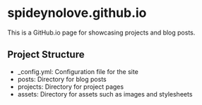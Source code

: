 # spideynolove.github.io

This is a GitHub.io page for showcasing projects and blog posts.

## Project Structure

* _config.yml: Configuration file for the site
* posts: Directory for blog posts
* projects: Directory for project pages
* assets: Directory for assets such as images and stylesheets
